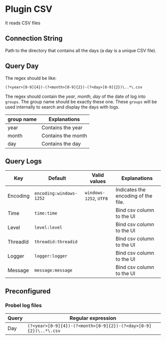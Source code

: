 # Plugin CSV

It reads CSV files

## Connection String
Path to the directory that contains all the days (a day is a unique CSV file).

## Query Day
The regex should be like:
```
(?<year>[0-9]{4})-(?<month>[0-9]{2})-(?<day>[0-9]{2})\..*\.csv
```
The regex should contain the *year*, *month*, *day* of the date of log into `groups`. The group name should be exactly these one. These `groups` will be used internally to search and display the days with logs.

| group name | Explanations       |
| ---------- | ------------------ |
| year       | Contains the year  |
| month      | Contains the month |
| day        | Contains the day   |

## Query Logs
| Key      | Default                 | Valid values           | Explanations                        |
| -------- | ----------------------- | ---------------------- | ----------------------------------- |
| Encoding | `encoding:windows-1252` | `windows-1252`, `UTF8` | Indicates the encoding of the file. |
| Time     | `time:time`             |                        | Bind csv column to the UI           |
| Level    | `level:level`           |                        | Bind csv column to the UI           |
| ThreadId | `threadid:threadid`     |                        | Bind csv column to the UI           |
| Logger   | `logger:logger`         |                        | Bind csv column to the UI           |
| Message  | `message:message`       |                        | Bind csv column to the UI           |

## Preconfigured
### Probel log files

| Query | Regular expression                                                                                                  |
| ----- | ------------------------------------------------------------------------------------------------------------------- |
| Day   | `(?<year>[0-9]{4})-(?<month>[0-9]{2})-(?<day>[0-9]{2})\..*\.csv`                                                    |
